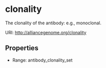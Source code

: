 # clonality

The clonality of the antibody: e.g., monoclonal.

URI: http://alliancegenome.org/clonality



<!-- no inheritance hierarchy -->


## Properties

 * Range: antibody_clonality_set


